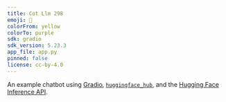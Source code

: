 ```yaml
---
title: Cot Llm 298
emoji: 💬
colorFrom: yellow
colorTo: purple
sdk: gradio
sdk_version: 5.23.3
app_file: app.py
pinned: false
license: cc-by-4.0
---
```


An example chatbot using [Gradio](https://gradio.app), [`huggingface_hub`](https://huggingface.co/docs/huggingface_hub/v0.22.2/en/index), and the [Hugging Face Inference API](https://huggingface.co/docs/api-inference/index).